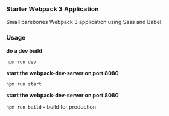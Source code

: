 ### Starter Webpack 3 Application
Small barebones Webpack 3 application using Sass and Babel. 

### Usage
**do a dev build**

`npm run dev` 


**start the webpack-dev-server on port 8080**

`npm run start`


**start the webpack-dev-server on port 8080**

`npm run build` - build for production
